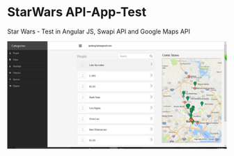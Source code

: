 # StarWars API-App-Test

Star Wars - Test in Angular JS, Swapi API and Google Maps API    

![screenshot.jpg](https://raw.githubusercontent.com/ipelengbela/StarWar-Google-Maps-API-App-Test/master/img/screenshot.png)
